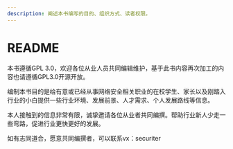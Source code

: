 ```yaml
---
description: 阐述本书编写的目的、组织方式、读者权限。
---
```


# README

本书遵循GPL 3.0，欢迎各位从业人员共同编辑维护，基于此书内容再次加工的内容也请遵循GPL3.0开源开放。

编制本书目的是给有意或已经从事网络安全相关职业的在校学生、家长以及刚踏入行业的小白提供一些行业环境、发展前景、人才需求、个人发展路线等信息。

本人接触到的信息非常有限，诚挚邀请各位从业者共同编撰。帮助行业新人少走一些弯路，促进行业更快更好的发展。

如有志同道合，愿意共同编撰者，可以联系vx：securiter
